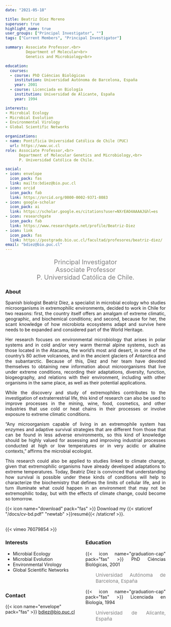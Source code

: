 ```yaml
---
date: "2021-05-18"

title: Beatriz Díez Moreno
superuser: true
highlight_name: true
user_groups: ["Principal Investigator", ""]
tags: ["Current Members", "Principal Investigator"]

summary: Associate Professor.<br> 
         Department of Molecular<br>
         Genetics and Microbiology<br>

education:
  courses:
  - course: PhD Ciéncias Biológicas
    institution: Universidad Autónoma de Barcelona, España
    year: 2001
  - course: Licenciada en Biología
    institution: Universidad de Alicante, España
    year: 1994

interests:
- Microbial Ecology
- Microbial Evolution
- Environmental Virology
- Global Scientific Networks

organizations:
- name: Pontificia Universidad Católica de Chile (PUC)
  url: https://www.uc.cl
role: Associate Professor,<br>
      Department of Molecular Genetics and Microbiology,<br>
      P. Universidad Católica de Chile.

social:
- icon: envelope
  icon_pack: fas
  link: mailto:bdiez@bio.puc.cl
- icon: orcid
  icon_pack: fab
  link: https://orcid.org/0000-0002-9371-8083
- icon: google-scholar
  icon_pack: ai
  link: https://scholar.google.es/citations?user=NXrEAO4AAAAJ&hl=es
- icon: researchgate
  icon_pack: fab
  link: https://www.researchgate.net/profile/Beatriz-Diez
- icon: link
  icon_pack: fas
  link: https://postgrado.bio.uc.cl/facultad/profesores/beatriz-diez/
email: "bdiez@bio.puc.cl"
---
```


<p style="color:grey; font-size:20px; text-align:center;">Principal Investigator<br>
Associate Professor <br> P. Universidad Católica de Chile.</p>

<div style="text-align:justify;">

<h3> About </h3>

Spanish biologist Beatriz Díez, a specialist in microbial ecology who studies microorganisms in extremophilic environments, decided to work in Chile for two reasons: first, the country itself offers an amalgam of extreme climatic, geographic, and biochemical conditions; and second, because for her, the scant knowledge of how microbiota ecosystems adapt and survive here needs to be expanded and considered part of the World Heritage. <br>
 
Her research focuses on environmental microbiology that arises in polar systems and in cold and/or very warm thermal alpine systems, such as those located in the Atacama, the world’s most arid desert, in some of the country’s 80 active volcanoes, and in the ancient glaciers of Antarctica and the subantarctic. Because of this, Díez and her team have devoted themselves to obtaining new information about microorganisms that live under extreme conditions, recording their adaptations, diversity, function, biogeography, and relations with their environment, including with other organisms in the same place, as well as their potential applications. <br>
 
While the discovery and study of extremophiles contributes to the investigation of extraterrestrial life, this kind of research can also be used to improve processes in the mining, wine, food, cosmetics, and other industries that use cold or heat chains in their processes or involve exposure to extreme climatic conditions. <br>
 
“Any microorganism capable of living in an extremophile system has enzymes and adaptive survival strategies that are different from those that can be found in less adverse environments, so this kind of knowledge should be highly valued for assessing and improving industrial processes conducted at high or low temperatures or in very acidic or alkaline contexts,” affirms the microbial ecologist. <br>
 
This research could also be applied to studies linked to climate change, given that extremophilic organisms have already developed adaptations to extreme temperatures. Today, Beatriz Díez is convinced that understanding how survival is possible under these kinds of conditions will help to characterize the biochemistry that defines the limits of cellular life, and in turn illuminate what could happen in an environment that may not be extremophilic today, but with the effects of climate change, could become so tomorrow. <br>

</div>

{{< icon name="download" pack="fas" >}} Download my {{< staticref "/docs/cv-bd.pdf" "newtab" >}}resumé{{< /staticref >}}.

<br>
{{< vimeo 76079854 >}} 
<br>

<style>
.column-left{
  float: left;
  width: 50%;
  text-align: justify;
}
.column-right{
  float: right;
  width: 50%;
  text-align: justify;
}
</style>

<div class="column-left">

<h3> Interests </h3>

- Microbial Ecology
- Microbial Evolution
- Environmental Virology
- Global Scientific Networks

<br><br>
</div>

<div class="column-right">

<h3> Education </h3>
{{< icon name="graduation-cap" pack="fas" >}} PhD Ciéncias Biológicas, 2001
<p style="color:grey; font-size:15px; padding-left:32px;"> Universidad Autónoma de Barcelona, España </p>
{{< icon name="graduation-cap" pack="fas" >}} Licenciada en Biología, 1994
<p style="color:grey; font-size:15px; padding-left:32px;"> Universidad de Alicante, España </p>

<br><br>
</div>

<h3> Contact </h3>

{{< icon name="envelope" pack="fas" >}} bdiez@bio.puc.cl<br> 
<a href="mailto: bdiez@bio.puc.cl"><i class="fas fa-envelope"></i></a> &nbsp;
<a href="https://orcid.org/0000-0002-9371-8083"><i class="fab fa-orcid"></i></a> &nbsp;
<a href="https://scholar.google.es/citations?user=NXrEAO4AAAAJ&hl=es"><i class="ai ai-google-scholar-square ai"></i></a> &nbsp;
<a href="https://www.researchgate.net/profile/Beatriz-Diez"><i class="fab fa-researchgate"></i></a> &nbsp;
<a href="https://postgrado.bio.uc.cl/facultad/profesores/beatriz-diez/"><i class="fas fa-link"></i></a>
